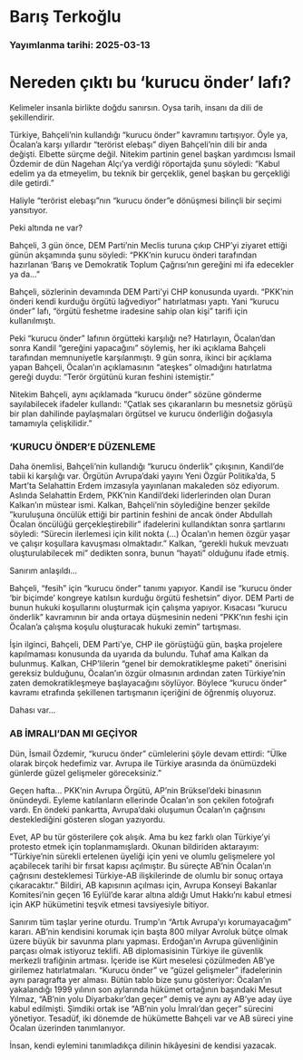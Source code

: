 # Barış Terkoğlu

### Yayımlanma tarihi: 2025-03-13

# Nereden çıktı bu ‘kurucu önder’ lafı?

Kelimeler insanla birlikte doğdu sanırsın. Oysa tarih, insanı da dili de şekillendirir.

Türkiye, Bahçeli’nin kullandığı “kurucu önder” kavramını tartışıyor. Öyle ya, Öcalan’a karşı yıllardır “terörist elebaşı” diyen Bahçeli’nin dili bir anda değişti. Elbette sürçme değil. Nitekim partinin genel başkan yardımcısı İsmail Özdemir de dün Nagehan Alçı’ya verdiği röportajda şunu söyledi: “Kabul edelim ya da etmeyelim, bu teknik bir gerçeklik, genel başkan bu gerçekliği dile getirdi.”

Haliyle “terörist elebaşı”nın “kurucu önder”e dönüşmesi bilinçli bir seçimi yansıtıyor.

Peki altında ne var?

Bahçeli, 3 gün önce, DEM Parti’nin Meclis turuna çıkıp CHP’yi ziyaret ettiği günün akşamında şunu söyledi: “PKK’nin kurucu önderi tarafından hazırlanan ‘Barış ve Demokratik Toplum Çağrısı’nın gereğini mi ifa edecekler ya da...”

Bahçeli, sözlerinin devamında DEM Parti’yi CHP konusunda uyardı. “PKK’nin önderi kendi kurduğu örgütü lağvediyor” hatırlatması yaptı. Yani “kurucu önder” lafı, “örgütü feshetme iradesine sahip olan kişi” tarifi için kullanılmıştı.

Peki “kurucu önder” lafının örgütteki karşılığı ne? Hatırlayın, Öcalan’dan sonra Kandil “gereğini yapacağını” söylemiş, her iki açıklama Bahçeli tarafından memnuniyetle karşılanmıştı. 9 gün sonra, ikinci bir açıklama yapan Bahçeli, Öcalan’ın açıklamasının “ateşkes” olmadığını hatırlatma gereği duydu: “Terör örgütünü kuran feshini istemiştir.”

Nitekim Bahçeli, aynı açıklamada “kurucu önder” sözüne gönderme sayılabilecek ifadeler kullandı: “Çatlak ses çıkaranların bu mesnetsiz görüşü bir plan dahilinde paylaşmaları örgütsel ve kurucu önderliğin doğasıyla tamamıyla çelişkilidir.”


### ‘KURUCU ÖNDER’E DÜZENLEME

Daha önemlisi, Bahçeli’nin kullandığı “kurucu önderlik” çıkışının, Kandil’de tabii ki karşılığı var. Örgütün Avrupa’daki yayını Yeni Özgür Politika’da, 5 Mart’ta Selahattin Erdem imzasıyla yayınlanan makaleden söz ediyorum. Aslında Selahattin Erdem, PKK’nin Kandil’deki liderlerinden olan Duran Kalkan’ın müstear ismi. Kalkan, Bahçeli’nin söylediğine benzer şekilde ”kuruluşuna öncülük ettiği bir partinin feshini de ancak önder Abdullah Öcalan öncülüğü gerçekleştirebilir” ifadelerini kullandıktan sonra şartlarını söyledi: “Sürecin ilerlemesi için kilit nokta (...) Öcalan’ın hemen özgür yaşar ve çalışır koşullara kavuşması olmaktadır.” Kalkan, “gerekli hukuk mevzuatı oluşturulabilecek mi” dedikten sonra, bunun “hayati” olduğunu ifade etmiş.

Sanırım anlaşıldı...

Bahçeli, “fesih” için “kurucu önder” tanımı yapıyor. Kandil ise “kurucu önder ‘bir biçimde’ kongreye katılsın kurduğu örgütü feshetsin” diyor. DEM Parti de bunun hukuki koşullarını oluşturmak için çalışma yapıyor. Kısacası “kurucu önderlik” kavramının bir anda ortaya düşmesinin nedeni ”PKK’nın feshi için Öcalan’a çalışma koşulu oluşturacak hukuki zemin” tartışması.

İşin ilginci, Bahçeli, DEM Parti’ye, CHP ile görüştüğü gün, başka projelere kapılmaması konusunda da uyarıda da bulundu. Tuhaf ama Kalkan da bulunmuş. Kalkan, CHP’lilerin “genel bir demokratikleşme paketi” önerisini gereksiz bulduğunu, Öcalan’ın özgür olmasının ardından zaten Türkiye’nin zaten demokratikleşmeye başlayacağını söylüyor. Böylece “kurucu önder” kavramı etrafında şekillenen tartışmanın içeriğini de öğrenmiş oluyoruz.

Dahası var...


### AB İMRALI’DAN MI GEÇİYOR

Dün, İsmail Özdemir, “kurucu önder” cümlelerini şöyle devam ettirdi: “Ülke olarak birçok hedefimiz var. Avrupa ile Türkiye arasında da önümüzdeki günlerde güzel gelişmeler göreceksiniz.”

Geçen hafta... PKK’nin Avrupa Örgütü, AP’nin Brüksel’deki binasının önündeydi. Eyleme katılanların ellerinde Öcalan’ın son çekilen fotoğrafı vardı. En öndeki pankartta, Avrupa’daki oluşumun Öcalan’ın çağrısını desteklediğini gösteren slogan yazıyordu.

Evet, AP bu tür gösterilere çok alışık. Ama bu kez farklı olan Türkiye’yi protesto etmek için toplanmamışlardı. Okunan bildiriden aktarayım: “Türkiye’nin sürekli ertelenen üyeliği için yeni ve olumlu gelişmelere yol açabilecek tarihi bir fırsat kapısı açılmıştır. Bu süreçte AB’nin Öcalan’ın çağrısını desteklemesi Türkiye-AB ilişkilerinde de olumlu bir sonuç ortaya çıkaracaktır.” Bildiri, AB kapısının açılması için, Avrupa Konseyi Bakanlar Komitesi’nin geçen 16 Eylül’de karar altına aldığı Umut Hakkı’nı kabul etmesi için AKP hükümetini teşvik etmesi tavsiyesiyle bitiyor.

Sanırım tüm taşlar yerine oturdu. Trump’ın “Artık Avrupa’yı korumayacağım” kararı. AB’nin kendisini korumak için başta 800 milyar Avroluk bütçe olmak üzere büyük bir savunma planı yapması. Erdoğan’ın Avrupa güvenliğinin parçası olmak istiyoruz teklifi. AB diplomasisinin Türkiye ile güvenlik merkezli trafiğinin artması. İçeride ise Kürt meselesi çözülmeden AB’ye girilemez hatırlatmaları. “Kurucu önder” ve “güzel gelişmeler” ifadelerinin aynı paragrafta yer alması. Bütün tablo bize şunu gösteriyor: Öcalan’ın yakalandığı 1999 yılının son aylarında hükümet ortağının başındaki Mesut Yılmaz, “AB’nin yolu Diyarbakır’dan geçer” demiş ve aynı ay AB’ye aday üye kabul edilmişti. Şimdiki ortak ise “AB’nin yolu İmralı’dan geçer” sürecini yönetiyor. Tesadüf, iki dönemde de hükümette Bahçeli var ve AB süreci yine Öcalan üzerinden tanımlanıyor.

İnsan, kendi eylemini tanımladıkça dilinin hikâyesini de kendisi yazacak.


